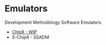 Emulators
=========

Development Methodology Software Emulators

* [Chip8 - WIP](https://github.com/vicboma1/emulators/tree/master/chip8)
* S-Chip8 - SSADM
